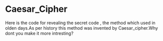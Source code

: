# Caesar_Cipher
Here is the code for revealing the secret code , the method which used in olden days.As per history this method was invented by Caesar_cipher.Why dont you make it more intresting?
